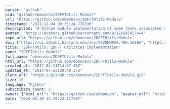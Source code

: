 ```yaml
---
parser: "github"
uid: "github/ebmonson/2DFFTUtils-Module"
url: "https://github.com/ebmonson/2DFFTUtils-Module"
timestamp: "2022-12-04 00:35:24.778330"
description: "A Python module implementation of some tasks associated with measuring spiral galaxy pitch angle with 2DFFT. To be merged into the 2dfft_utils repository at a later date. TODO: Rename package and repository to SpiralUtils."
avatar: "https://avatars.githubusercontent.com/u/12664505?v=4"
repo_url: "https://github.com/ebmonson/2DFFTUtils-Module"
doi: ["https://ui.adsabs.harvard.edu/abs/2020MNRAS.496.1610A", "https://ui.adsabs.harvard.edu/abs/2022ascl.soft11013M/abstract"]
title: "2DFFTUtils: 2DFFT Utilities implementation"
name: "2DFFTUtils-Module"
full_name: "ebmonson/2DFFTUtils-Module"
html_url: "https://github.com/ebmonson/2DFFTUtils-Module"
created_at: "2017-04-11T14:57:45Z"
updated_at: "2017-07-13T20:49:37Z"
clone_url: "https://github.com/ebmonson/2DFFTUtils-Module.git"
size: 15
language: "Python"
subscribers_count: 2
owner: {"html_url": "https://github.com/ebmonson", "avatar_url": "https://avatars.githubusercontent.com/u/12664505?v=4", "login": "ebmonson", "type": "User"}
date: "2024-03-30 14:19:22.117397"
---
```

